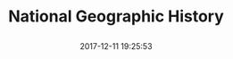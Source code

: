 ---
title: > #shorten me
  National Geographic History
name: >
  National Geographic History
date: "2017-12-11 19:25:53"
buy_now: "https://www.amazon.com/National-Geographic-Partners-LLC-History/dp/B01F2MKW0I?psc=1&SubscriptionId=AKIAIA5RBQIWQVTCUEUQ&tag=coldcutdeals-20&linkCode=xm2&camp=2025&creative=165953&creativeASIN=B01F2MKW0I"
description_markdown: >-

  National Geographic History
tweet_id_str: "940301629793939456"
price: "$58.98"
list_price: "$58.98"
deal_price: "$24.00"
you_save: "$34.98 (59%)"
asin: "B01F2MKW0I"
image: "https://images-na.ssl-images-amazon.com/images/I/51hJ7R12CSL.jpg"
---